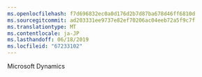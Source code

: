 ```yaml
---
ms.openlocfilehash: f7d696832ec0a0d176d2b7d87ba678d46ff6810d
ms.sourcegitcommit: ad203331ee9737e82ef70206ac04eeb72a5f9c7f
ms.translationtype: MT
ms.contentlocale: ja-JP
ms.lasthandoff: 06/18/2019
ms.locfileid: "67233102"
---
```

Microsoft Dynamics